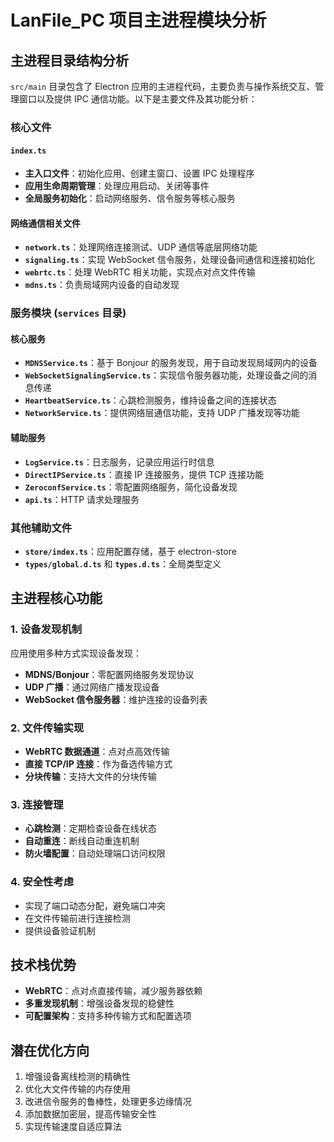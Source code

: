 # LanFile_PC 项目主进程模块分析

## 主进程目录结构分析

`src/main` 目录包含了 Electron 应用的主进程代码，主要负责与操作系统交互、管理窗口以及提供 IPC 通信功能。以下是主要文件及其功能分析：

### 核心文件

#### `index.ts`

- **主入口文件**：初始化应用、创建主窗口、设置 IPC 处理程序
- **应用生命周期管理**：处理应用启动、关闭等事件
- **全局服务初始化**：启动网络服务、信令服务等核心服务

#### 网络通信相关文件

- **`network.ts`**：处理网络连接测试、UDP 通信等底层网络功能
- **`signaling.ts`**：实现 WebSocket 信令服务，处理设备间通信和连接初始化
- **`webrtc.ts`**：处理 WebRTC 相关功能，实现点对点文件传输
- **`mdns.ts`**：负责局域网内设备的自动发现

### 服务模块 (`services` 目录)

#### 核心服务

- **`MDNSService.ts`**：基于 Bonjour 的服务发现，用于自动发现局域网内的设备
- **`WebSocketSignalingService.ts`**：实现信令服务器功能，处理设备之间的消息传递
- **`HeartbeatService.ts`**：心跳检测服务，维持设备之间的连接状态
- **`NetworkService.ts`**：提供网络层通信功能，支持 UDP 广播发现等功能

#### 辅助服务

- **`LogService.ts`**：日志服务，记录应用运行时信息
- **`DirectIPService.ts`**：直接 IP 连接服务，提供 TCP 连接功能
- **`ZeroconfService.ts`**：零配置网络服务，简化设备发现
- **`api.ts`**：HTTP 请求处理服务

### 其他辅助文件

- **`store/index.ts`**：应用配置存储，基于 electron-store
- **`types/global.d.ts`** 和 **`types.d.ts`**：全局类型定义

## 主进程核心功能

### 1. 设备发现机制

应用使用多种方式实现设备发现：

- **MDNS/Bonjour**：零配置网络服务发现协议
- **UDP 广播**：通过网络广播发现设备
- **WebSocket 信令服务器**：维护连接的设备列表

### 2. 文件传输实现

- **WebRTC 数据通道**：点对点高效传输
- **直接 TCP/IP 连接**：作为备选传输方式
- **分块传输**：支持大文件的分块传输

### 3. 连接管理

- **心跳检测**：定期检查设备在线状态
- **自动重连**：断线自动重连机制
- **防火墙配置**：自动处理端口访问权限

### 4. 安全性考虑

- 实现了端口动态分配，避免端口冲突
- 在文件传输前进行连接检测
- 提供设备验证机制

## 技术栈优势

- **WebRTC**：点对点直接传输，减少服务器依赖
- **多重发现机制**：增强设备发现的稳健性
- **可配置架构**：支持多种传输方式和配置选项

## 潜在优化方向

1. 增强设备离线检测的精确性
2. 优化大文件传输的内存使用
3. 改进信令服务的鲁棒性，处理更多边缘情况
4. 添加数据加密层，提高传输安全性
5. 实现传输速度自适应算法
